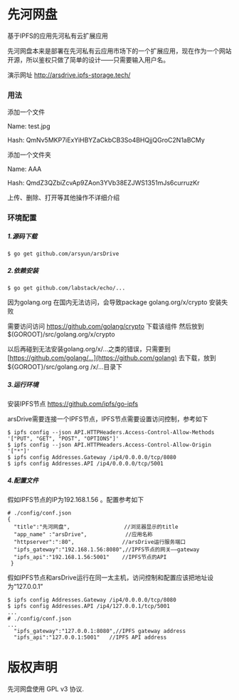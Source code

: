 # 先河网盘

基于IPFS的应用先河私有云扩展应用   

先河网盘本来是部署在先河私有云应用市场下的一个扩展应用，现在作为一个网站开源，所以鉴权只做了简单的设计——只需要输入用户名。

演示网址 http://arsdrive.ipfs-storage.tech/

### 用法

添加一个文件

Name:      test.jpg

Hash:       QmNv5MKP7iExYiHBYZaCkbCB3So4BHQjjQGroC2N1aBCMy

添加一个文件夹

Name:      AAA

Hash:        QmdZ3QZbiZcvAp9ZAon3YVb38EZJWS1351mJs6curruzKr

上传、删除、打开等其他操作不详细介绍

### 环境配置

##### 1.源码下载

```
$ go get github.com/arsyun/arsDrive
```

##### 2.依赖安装

```
$ go get github.com/labstack/echo/... 
```

因为golang.org 在国内无法访问，会导致package golang.org/x/crypto 安装失败

需要访问访问 https://github.com/golang/crypto    下载该组件 然后放到$(GOROOT)/src/golang.org/x/crypto

以后再碰到无法安装golang.org/x/...之类的错误，只需要到[https://github.com/golang/...](https://github.com/golang)   去下载，放到${GOROOT}/src/golang.org /x/...目录下 

##### 3.运行环境

安装IPFS节点  https://github.com/ipfs/go-ipfs

arsDrive需要连接一个IPFS节点，IPFS节点需要设置访问控制，参考如下

```
$ ipfs config --json API.HTTPHeaders.Access-Control-Allow-Methods '["PUT", "GET", "POST", "OPTIONS"]'
$ ipfs config --json API.HTTPHeaders.Access-Control-Allow-Origin '["*"]'
$ ipfs config Addresses.Gateway /ip4/0.0.0.0/tcp/8080
$ ipfs config Addresses.API /ip4/0.0.0.0/tcp/5001
```

##### 4.配置文件

假如IPFS节点的IP为192.168.1.56 。配置参考如下

```
# ./config/conf.json
{
  "title":"先河网盘",                 //浏览器显示的title
  "app_name" :"arsDrive",            //应用名称
  "httpserver":":80",				//arsDrive运行服务端口
  "ipfs_gateway":"192.168.1.56:8080",//IPFS节点的网关——gateway
  "ipfs_api":"192.168.1.56:5001"	//IPFS节点的API
 }
```

假如IPFS节点和arsDrive运行在同一太主机，访问控制和配置应该把地址设为“127.0.0.1”

```
$ ipfs config Addresses.Gateway /ip4/0.0.0.0/tcp/8080
$ ipfs config Addresses.API /ip4/127.0.0.1/tcp/5001
...
# ./config/conf.json
...
  "ipfs_gateway":"127.0.0.1:8080",//IPFS gateway address
  "ipfs_api":"127.0.0.1:5001"	//IPFS API address
```



# 版权声明

先河网盘使用 GPL v3 协议. 

